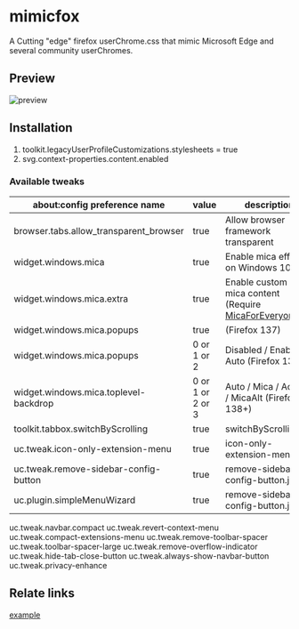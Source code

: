# mimicfox

A Cutting "edge" firefox userChrome.css that mimic Microsoft Edge and several community userChromes.

## Preview

![preview]()

## Installation

1. toolkit.legacyUserProfileCustomizations.stylesheets = true
2. svg.context-properties.content.enabled

### Available tweaks

| about:config preference name           | value            | description                                                                                                      |
| -------------------------------------- | ---------------- | ---------------------------------------------------------------------------------------------------------------- |
| browser.tabs.allow_transparent_browser | true             | Allow browser framework transparent                                                                              |
| widget.windows.mica                    | true             | Enable mica effect on Windows 10/11                                                                              |
| widget.windows.mica.extra              | true             | Enable custom extra mica content (Require [MicaForEveryone](https://github.com/MicaForEveryone/MicaForEveryone)) |
| widget.windows.mica.popups             | true             | (Firefox 137)                                                                                                    |
| widget.windows.mica.popups             | 0 or 1 or 2      | Disabled / Enabled / Auto (Firefox 138+)                                                                         |
| widget.windows.mica.toplevel-backdrop  | 0 or 1 or 2 or 3 | Auto / Mica / Acrylic / MicaAlt (Firefox 138+)                                                                   |
| toolkit.tabbox.switchByScrolling       | true             | switchByScrolling.gif                                                                                            |
| uc.tweak.icon-only-extension-menu      | true             | icon-only-extension-menu.jpg                                                                                     |
| uc.tweak.remove-sidebar-config-button  | true             | remove-sidebar-config-button.jpg                                                                                 |
| uc.plugin.simpleMenuWizard             | true             | remove-sidebar-config-button.jpg                                                                                 |

uc.tweak.navbar.compact
uc.tweak.revert-context-menu
uc.tweak.compact-extensions-menu
uc.tweak.remove-toolbar-spacer
uc.tweak.toolbar-spacer-large
uc.tweak.remove-overflow-indicator
uc.tweak.hide-tab-close-button
uc.tweak.always-show-navbar-button
uc.tweak.privacy-enhance

## Relate links

[example](https://example.com)
